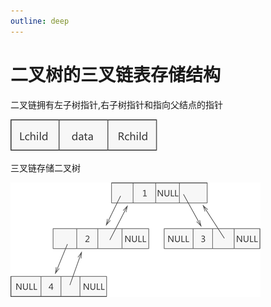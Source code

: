 ```yaml
---
outline: deep
---
```


# 二叉树的三叉链表存储结构

二叉链拥有左子树指针,右子树指针和指向父结点的指针

![二叉树节点结构](./assets/1039322350-2-1701235552126-1.gif)

三叉链存储二叉树

![自定义二叉树的链式存储结构](./assets/103932F16-3.gif)
